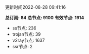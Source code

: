 更新时间2022-08-28 06:41:16

**总订阅: 64**
**总节点: 9100**
**有效节点: 1914**
- ss节点: 236
- trojan节点: 39
- v2ray节点: 1637
- ssr节点: 2
